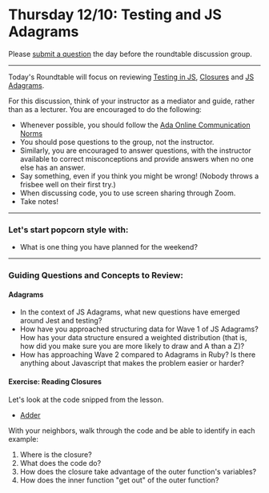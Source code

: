 # Thursday 12/10: Testing and JS Adagrams

Please [submit a question](https://airtable.com/shrOEPwWbMZXxXlTt) the day before the roundtable discussion group.

---

Today's Roundtable will focus on reviewing [Testing in JS](https://learn-2.galvanize.com/cohorts/2036/), [Closures](https://learn-2.galvanize.com/cohorts/2036/) and [JS Adagrams](https://learn-2.galvanize.com/cohorts/2036/).

For this discussion, think of your instructor as a mediator and guide, rather than as a lecturer. You are encouraged to do the following:

* Whenever possible, you should follow the [Ada Online Communication Norms](https://learn-2.galvanize.com/cohorts/2036/blocks/882/content_files/00-welcome-to-ada/02-wk01-online-communication-norms.md)
* You should pose questions to the group, not the instructor.
* Similarly, you are encouraged to answer questions, with the instructor available to correct misconceptions and provide answers when no one else has an answer.
* Say something, even if you think you might be wrong! (Nobody throws a frisbee well on their first try.)
* When discussing code, you to use screen sharing through Zoom.
* Take notes!

---

### Let's start popcorn style with:
* What is one thing you have planned for the weekend?


---

### Guiding Questions and Concepts to Review:

#### Adagrams
* In the context of JS Adagrams, what new questions have emerged around Jest and testing?
* How have you approached structuring data for Wave 1 of JS Adagrams? How has your data structure ensured a weighted distribution (that is, how did you make sure you are more likely to draw and A than a Z)?
* How has approaching Wave 2 compared to Adagrams in Ruby? Is there anything about Javascript that makes the problem easier or harder?

#### Exercise: Reading Closures

Let's look at the code snipped from the lesson.

- [Adder](https://repl.it/@adadev/Closures-Example-Adder)

With your neighbors, walk through the code and be able to identify in each example:
1. Where is the closure?
1. What does the code do?
1. How does the closure take advantage of the outer function's variables?
1. How does the inner function "get out" of the outer function?
